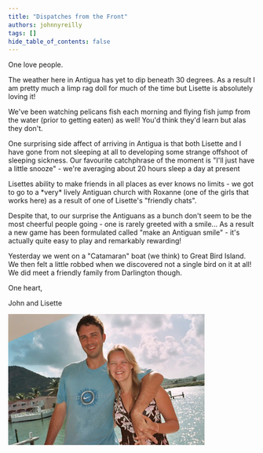 ```yaml
---
title: "Dispatches from the Front"
authors: johnnyreilly
tags: []
hide_table_of_contents: false
---
```

One love people.

The weather here in Antigua has yet to dip beneath 30 degrees. As a result I am pretty much a limp rag doll for much of the time but Lisette is absolutely loving it!

We've been watching pelicans fish each morning and flying fish jump from the water (prior to getting eaten) as well! You'd think they'd learn but alas they don't.

One surprising side affect of arriving in Antigua is that both Lisette and I have gone from not sleeping at all to developing some strange offshoot of sleeping sickness. Our favourite catchphrase of the moment is "I'll just have a little snooze" - we're averaging about 20 hours sleep a day at present

Lisettes ability to make friends in all places as ever knows no limits - we got to go to a \*very\* lively Antiguan church with Roxanne (one of the girls that works here) as a result of one of Lisette's "friendly chats".

Despite that, to our surprise the Antiguans as a bunch don't seem to be the most cheerful people going - one is rarely greeted with a smile... As a result a new game has been formulated called "make an Antiguan smile" - it's actually quite easy to play and remarkably rewarding!

Yesterday we went on a "Catamaran" boat (we think) to Great Bird Island. We then felt a little robbed when we discovered not a single bird on it at all! We did meet a friendly family from Darlington though.

One heart,

John and Lisette

![](hon1ant2.jpg)


